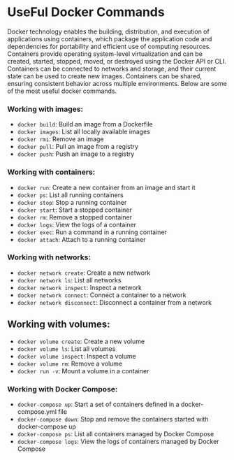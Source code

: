 # UseFul Docker Commands
Docker technology enables the building, distribution, and execution of applications using containers, which package the application code and dependencies for portability and efficient use of computing resources. Containers provide operating system-level virtualization and can be created, started, stopped, moved, or destroyed using the Docker API or CLI. Containers can be connected to networks and storage, and their current state can be used to create new images. Containers can be shared, ensuring consistent behavior across multiple environments. Below are some of the most useful docker commands.



### Working with images:
- `docker build`: Build an image from a Dockerfile
- `docker images`: List all locally available images
- `docker rmi`: Remove an image
- `docker pull`: Pull an image from a registry
- `docker push`: Push an image to a registry

### Working with containers:
- `docker run`: Create a new container from an image and start it
- `docker ps`: List all running containers
- `docker stop`: Stop a running container
- `docker start`: Start a stopped container
- `docker rm`: Remove a stopped container
- `docker logs`: View the logs of a container
- `docker exec`: Run a command in a running container
- `docker attach`: Attach to a running container

### Working with networks:
- `docker network create`: Create a new network
- `docker network ls`: List all networks
- `docker network inspect`: Inspect a network
- `docker network connect`: Connect a container to a network
- `docker network disconnect`: Disconnect a container from a network

## Working with volumes:
- `docker volume create`: Create a new volume
- `docker volume ls`: List all volumes
- `docker volume inspect`: Inspect a volume
- `docker volume rm`: Remove a volume
- `docker run -v`: Mount a volume in a container

### Working with Docker Compose:
- `docker-compose up`: Start a set of containers defined in a docker-compose.yml file
- `docker-compose down`: Stop and remove the containers started with docker-compose up
- `docker-compose ps`: List all containers managed by Docker Compose
- `docker-compose logs`: View the logs of containers managed by Docker Compose
